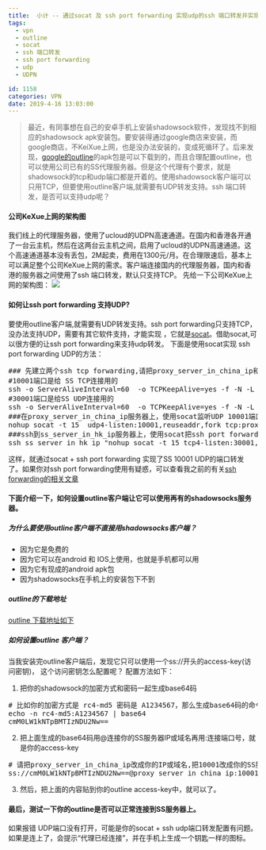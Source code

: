 ```yaml
---
title:  小计 -- 通过socat 及 ssh port forwarding 实现udp的ssh 端口转发并实现outline 客户端可以正常使用ShadowSock 服务端KeXue上网
tags:
  - vpn
  - outline
  - socat
  - ssh 端口转发
  - ssh port forwarding
  - udp
  - UDPN

id: 1158
categories: VPN
date: 2019-4-16 13:03:00
---
```

> 最近，有同事想在自己的安卓手机上安装shadowsock软件，发现找不到相应的shadowsock apk安装包。要安装得通过google商店来安装，而google商店，不KeiXue上网，也是没办法安装的，变成死循环了。后来发现，[google的outline](https://github.com/Jigsaw-Code/outline-client/)的apk包是可以下载到的，而且合理配置outline，也可以使用公司已有的SS代理服务器。但是这个代理有个要求，就是shadowsock的tcp和udp端口都是开着的。使用shadowsock客户端可以只用TCP，但要使用outline客户端,就需要有UDP转发支持。ssh 端口转发，是否可以支持udp呢？

#### 公司KeXue上网的架构图
我们线上的代理服务器，使用了ucloud的UDPN高速通道。在国内和香港各开通了一台云主机，然后在这两台云主机之间，启用了ucloud的UDPN高速通道。这个高速通道基本没有丢包，2M起卖，费用在1300元/月。在合理限速后，基本上可以满足整个公司KeXue上网的需求。客户端连接国内的代理服务器，国内和香港的服务器之间使用了ssh 端口转发，默认只支持TCP。
先给一下公司KeXue上网的架构图：
![](/images/2019-04-16-16-03-12.png)


#### 如何让ssh port forwarding 支持UDP?
要使用outline客户端,就需要有UDP转发支持。ssh port forwarding只支持TCP，没办法支持UDP，需要有其它软件支持，才能实现 ，它就是[socat](https://www.hi-linux.com/posts/61543.html)。借助socat,可以很方便的让ssh port forwarding来支持udp转发。
下面是使用socat实现 ssh port forwarding UDP的方法：
<pre>
### 先建立两个ssh tcp forwarding,请把proxy_server_in_china_ip和ss_server_in_hk_ip换成你的IP或域名
#10001端口是给 SS TCP连接用的
ssh -o ServerAliveInterval=60  -o TCPKeepAlive=yes -f -N -L proxy_server_in_china_ip:10001:localhost:10001 root@ss_server_in_hk_ip
#30001端口是给SS UDP连接用的
ssh -o ServerAliveInterval=60  -o TCPKeepAlive=yes -f -N -L proxy_server_in_china_ip:30001:localhost:30001 root@ss_server_in_hk_ip
###在proxy_server_in_china_ip服务器上，使用socat监听UDP 10001端口，并把UDP 10001端口的数据转发到TCP 30001上
nohup socat -t 15  udp4-listen:10001,reuseaddr,fork tcp:proxy_server_in_china_ip:30001 2>&1 &
###ssh到ss_server_in_hk_ip服务器上，使用socat把ssh port forwarding 过来的tcp 30001端口的数据转发到本机的UDP 10001端口上（也就是SS的10001 UDP端口）
ssh ss_server_in_hk_ip "nohup socat -t 15 tcp4-listen:30001,reuseaddr,fork udp:0.0.0.0:10001 2>&1 &"
</pre>
这样，就通过socat + ssh port forwarding 实现了SS 10001 UDP的端口转发了。如果你对ssh port forwarding使用有疑惑，可以查看我之前的有关[ssh forwarding的相关文章](https://m690.com/archives/1154/)
 

#### 下面介绍一下，如何设置outline客户端让它可以使用再有的shadowsocks服务器。
##### 为什么要使用outline客户端不直接用shadowsocks客户端？
- 因为它是免费的
- 因为它可以在android 和 IOS上使用，也就是手机都可以用
- 因为它有现成的android apk包
- 因为shadowsocks在手机上的安装包下不到
##### outline的下载地址
[outline 下载地址如下](https://shadowsocks.org/en/download/clients.html)
##### 如何设置outline 客户端？
当我安装完outline客户端后，发现它只可以使用一个ss://开头的access-key(访问密钥)， 这个访问密钥怎么配置呢？
配置方法如下：
1. 把你的shadowsock的加密方式和密码一起生成base64码
<pre>
# 比如你的加密方式是 rc4-md5 密码是 A1234567，那么生成base64码的命令如下：
echo -n rc4-md5:A1234567 | base64
cmM0LW1kNTpBMTIzNDU2Nw==
</pre>
2. 把上面生成的base64码用@连接你的SS服务器IP或域名再用:连接端口号，就是你的access-key
<pre>
# 请把proxy_server_in_china_ip改成你的IP或域名,把10001改成你的SS服务器的端口，完整的access-key如下：
ss://cmM0LW1kNTpBMTIzNDU2Nw==@proxy_server_in_china_ip:10001
</pre>
3. 然后，把上面的内容贴到你的outline access-key中，就可以了。

#### 最后，测试一下你的outline是否可以正常连接到SS服务器上。
如果报错 UDP端口没有打开，可能是你的socat + ssh udp端口转发配置有问题。
如果是连上了，会提示“代理已经连接”，并在手机上生成一个钥匙一样的图标。